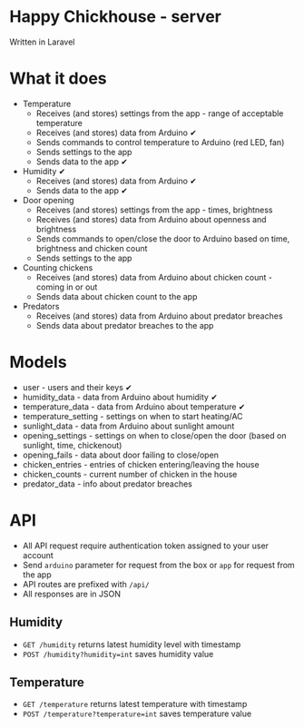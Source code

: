 # Happy Chickhouse - server
Written in Laravel

# What it does
- Temperature
    - Receives (and stores) settings from the app - range of acceptable temperature
    - Receives (and stores) data from Arduino ✔
    - Sends commands to control temperature to Arduino (red LED, fan)
    - Sends settings to the app
    - Sends data to the app ✔
- Humidity ‎✔
    - Receives (and stores) data from Arduino ‎✔
    - Sends data to the app ‎✔
- Door opening
    - Receives (and stores) settings from the app - times, brightness
    - Receives (and stores) data from Arduino about openness and brightness
    - Sends commands to open/close the door to Arduino based on time, brightness and chicken count
    - Sends settings to the app
- Counting chickens
    - Receives (and stores) data from Arduino about chicken count - coming in or out
    - Sends data about chicken count to the app
- Predators
    - Receives (and stores) data from Arduino about predator breaches
    - Sends data about predator breaches to the app
    
# Models
- user - users and their keys ‎✔
- humidity_data - data from Arduino about humidity‎ ✔
- temperature_data - data from Arduino about temperature ✔
- temperature_setting - settings on when to start heating/AC
- sunlight_data - data from Arduino about sunlight amount
- opening_settings - settings on when to close/open the door (based on sunlight, time, chickenout)
- opening_fails - data about door failing to close/open
- chicken_entries - entries of chicken entering/leaving the house
- chicken_counts - current number of chicken in the house
- predator_data - info about predator breaches

# API
- All API request require authentication token assigned to your user account
- Send `arduino` parameter for request from the box or `app` for request from the app
- API routes are prefixed with `/api/`
- All responses are in JSON

## Humidity
- `GET /humidity` returns latest humidity level with timestamp
- `POST /humidity?humidity=int` saves humidity value 

## Temperature
- `GET /temperature` returns latest temperature with timestamp
- `POST /temperature?temperature=int` saves temperature value 